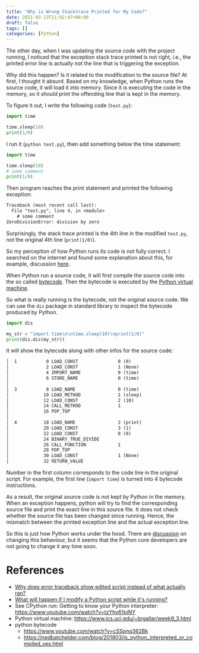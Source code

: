 ```yaml
---
title: "Why is Wrong Stacktrace Printed for My Code?"
date: 2021-03-13T21:02:47+08:00
draft: false
tags: []
categories: [Python]
---
```


The other day, when I was updating the source code with the project running, I
noticed that the exception stack trace printed is not right, i.e., the printed
error line is actually not the line that is triggering the exception.

<!--more-->

Why did this happen? Is it related to the modification to the source file? At
first, I thought it absurd. Based on my knowledge, when Python runs the source
code, it will load it into memory. Since it is executing the code in the memory,
so it *should* print the offending line that is kept in the memory.

To figure it out, I write the following code (`test.py`):

```python
import time

time.sleep(10)
print(1/0)
```

I run it (`python test.py`), then add something below the time statement:

```python
import time

time.sleep(10)
# some comment
print(1/0)
```

Then program reaches the print statement and printed the following exception:

```txt
Traceback (most recent call last):
  File "test.py", line 4, in <module>
    # some comment
ZeroDivisionError: division by zero
```

Surprisingly, the stack trace printed is the 4th line in the modified `test.py`,
not the original 4th line (`print(1/0)`).

So my perception of how Python runs its code is not fully correct. I searched
on the internet and found some explanation about this, for example, discussion
[here](https://stackoverflow.com/a/43594452/6064933).

When Python run a source code, it will first compile the source code into the
so called [bytecode](https://docs.python.org/3/glossary.html#term-bytecode).
Then the bytecode is executed by the [Python virtual machine](https://docs.python.org/3/glossary.html#term-virtual-machine).

So what is really running is the bytecode, not the original source code. We can
use the `dis` package in standard library to inspect the bytecode produced by
Python.

```python
import dis

my_str = "import time\n\ntime.sleep(10)\nprint(1/0)"
print(dis.dis(my_str))
```

It will show the bytecode along with other infos for the source code:

```txt
│  1           0 LOAD_CONST               0 (0)
│              2 LOAD_CONST               1 (None)
│              4 IMPORT_NAME              0 (time)
│              6 STORE_NAME               0 (time)
│
│  3           8 LOAD_NAME                0 (time)
│             10 LOAD_METHOD              1 (sleep)
│             12 LOAD_CONST               2 (10)
│             14 CALL_METHOD              1
│             16 POP_TOP
│
│  4          18 LOAD_NAME                2 (print)
│             20 LOAD_CONST               3 (1)
│             22 LOAD_CONST               0 (0)
│             24 BINARY_TRUE_DIVIDE
│             26 CALL_FUNCTION            1
│             28 POP_TOP
│             30 LOAD_CONST               1 (None)
│             32 RETURN_VALUE
```

Number in the first column corresponds to the code line in the original script.
For example, the first line (`import time`) is turned into 4 bytecode
instructions.

As a result, the original source code is not kept by Python in the memory. When
an exception happens, python will try to find the corresponding source file and
print the exact line in this source file. It does not check whether the source
file has been changed since running. Hence, the mismatch between the printed
exception line and the actual exception line.

So this is just how Python works under the hood. There are [discussion](https://bugs.python.org/issue8087) on
changing this behaviour, but it seems that the Python core developers are not
going to change it any time soon.

# References

+ [Why does error traceback show edited script instead of what actually ran?](https://stackoverflow.com/q/55492150/6064933)
+ [What will happen if I modify a Python script while it's running?](https://stackoverflow.com/q/5296977/6064933)
+ See CPython run: Getting to know your Python interpreter: https://www.youtube.com/watch?v=tzYhv61piNY
+ Python virtual machine: https://www.ics.uci.edu/~brgallar/week9_3.html
+ python bytecode
    + https://www.youtube.com/watch?v=cSSpnq362Bk
    + https://nedbatchelder.com/blog/201803/is_python_interpreted_or_compiled_yes.html
